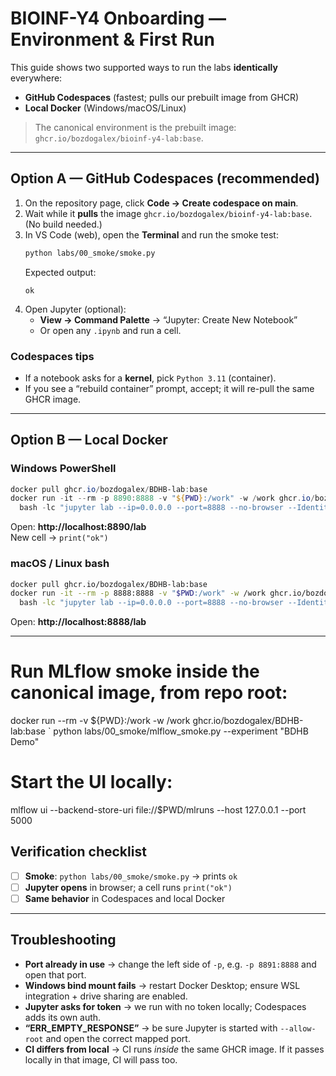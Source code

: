 # BIOINF-Y4 Onboarding — Environment & First Run

This guide shows two supported ways to run the labs **identically** everywhere:

- **GitHub Codespaces** (fastest; pulls our prebuilt image from GHCR)
- **Local Docker** (Windows/macOS/Linux)

> The canonical environment is the prebuilt image: `ghcr.io/bozdogalex/bioinf-y4-lab:base`.

---

## Option A — GitHub Codespaces (recommended)

1. On the repository page, click **Code → Create codespace on main**.
2. Wait while it **pulls** the image `ghcr.io/bozdogalex/bioinf-y4-lab:base`. (No build needed.)
3. In VS Code (web), open the **Terminal** and run the smoke test:
   ```bash
   python labs/00_smoke/smoke.py
   ```
   Expected output:
   ```
   ok
   ```
4. Open Jupyter (optional):
   - **View → Command Palette** → “Jupyter: Create New Notebook”
   - Or open any `.ipynb` and run a cell.

### Codespaces tips
- If a notebook asks for a **kernel**, pick `Python 3.11` (container).
- If you see a “rebuild container” prompt, accept; it will re-pull the same GHCR image.

---

## Option B — Local Docker

### Windows PowerShell
```powershell
docker pull ghcr.io/bozdogalex/BDHB-lab:base
docker run -it --rm -p 8890:8888 -v "${PWD}:/work" -w /work ghcr.io/bozdogalex/bioinf-y4-lab:base `
  bash -lc "jupyter lab --ip=0.0.0.0 --port=8888 --no-browser --IdentityProvider.token='' --allow-root"
```
Open: **http://localhost:8890/lab**  
New cell → `print("ok")`

### macOS / Linux bash
```bash
docker pull ghcr.io/bozdogalex/BDHB-lab:base
docker run -it --rm -p 8888:8888 -v "$PWD:/work" -w /work ghcr.io/bozdogalex/bioinf-y4-lab:base \
  bash -lc "jupyter lab --ip=0.0.0.0 --port=8888 --no-browser --IdentityProvider.token='' --allow-root"
```
Open: **http://localhost:8888/lab**

---

# Run MLflow smoke inside the canonical image, from repo root:
docker run --rm -v ${PWD}:/work -w /work ghcr.io/bozdogalex/BDHB-lab:base `
  python labs/00_smoke/mlflow_smoke.py --experiment "BDHB Demo"

# Start the UI locally:
mlflow ui --backend-store-uri file://$PWD/mlruns --host 127.0.0.1 --port 5000


## Verification checklist

- [ ] **Smoke**: `python labs/00_smoke/smoke.py` → prints `ok`
- [ ] **Jupyter opens** in browser; a cell runs `print("ok")`
- [ ] **Same behavior** in Codespaces and local Docker

---

## Troubleshooting

- **Port already in use** → change the left side of `-p`, e.g. `-p 8891:8888` and open that port.  
- **Windows bind mount fails** → restart Docker Desktop; ensure WSL integration + drive sharing are enabled.  
- **Jupyter asks for token** → we run with no token locally; Codespaces adds its own auth.  
- **“ERR_EMPTY_RESPONSE”** → be sure Jupyter is started with `--allow-root` and open the correct mapped port.  
- **CI differs from local** → CI runs *inside* the same GHCR image. If it passes locally in that image, CI will pass too.
